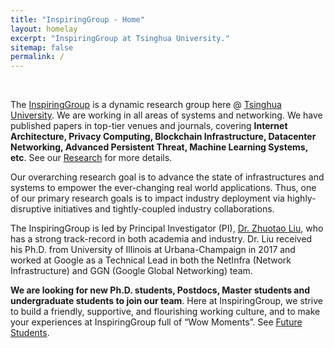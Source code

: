 ```yaml
---
title: "InspiringGroup - Home"
layout: homelay
excerpt: "InspiringGroup at Tsinghua University."
sitemap: false
permalink: /
---
```


<br />

<div class="homewords">

The [InspiringGroup](.) is a dynamic research group here @ [Tsinghua University](https://www.tsinghua.edu.cn/). We are working in all areas of systems and networking. We have published papers in top-tier venues and journals, covering **Internet Architecture, Privacy Computing, Blockchain Infrastructure, Datacenter Networking, Advanced Persistent Threat, Machine Learning Systems, etc**. See our [Research](./research) for more details.  

Our overarching research goal is to advance the state of infrastructures and systems to empower the ever-changing real world applications. Thus, one of our primary research goals is to impact industry deployment via highly-disruptive initiatives and tightly-coupled industry collaborations. 

The InspiringGroup is led by Principal Investigator (PI), [Dr. Zhuotao Liu](./team), who has a strong track-record in both academia and industry. Dr. Liu received his Ph.D. from University of Illinois at Urbana-Champaign in 2017 and worked at Google as a Technical Lead in both the NetInfra (Network Infrastructure) and GGN (Google Global Networking) team.  

<span class="">**We are looking for new Ph.D. students, Postdocs, Master students and undergraduate students to join our team**</span>. Here at InspiringGroup, we strive to build a friendly, supportive, and flourishing working culture, and to make your experiences at InspiringGroup full of “Wow Moments”. See [Future Students](./joinus). 

</div>
